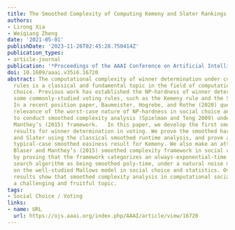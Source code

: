 ```yaml
---
title: The Smoothed Complexity of Computing Kemeny and Slater Rankings
authors:
- Lirong Xia
- Weiqiang Zheng
date: '2021-05-01'
publishDate: '2023-11-26T02:45:28.750414Z'
publication_types:
- article-journal
publication: '*Proceedings of the AAAI Conference on Artificial Intelligence*'
doi: 10.1609/aaai.v35i6.16720
abstract: The computational complexity of winner determination under common voting
  rules is a classical and fundamental topic in the field of computational social
  choice. Previous work has established the NP-hardness of winner determination under
  some commonly-studied voting rules, such as the Kemeny rule and the Slater rule.
  In a recent position paper, Baumeister, Hogrebe, and Rothe (2020) questioned the
  relevance of the worst-case nature of NP-hardness in social choice and proposed
  to conduct smoothed complexity analysis (Spielman and Teng 2009) under Blaser and
  Manthey’s (2015) framework.   In this paper, we develop the first smoothed complexity
  results for winner determination in voting. We prove the smoothed hardness of Kemeny
  and Slater using the classical smoothed runtime analysis, and prove a parameterized
  typical-case smoothed easiness result for Kemeny. We also make an attempt of applying
  Blaser and Manthey’s (2015) smoothed complexity framework in social choice contexts
  by proving that the framework categorizes an always-exponential-time brute force
  search algorithm as being smoothed poly-time, under a natural noise model based
  on the well-studied Mallows model in social choice and statistics. Overall, our
  results show that smoothed complexity analysis in computational social choice is
  a challenging and fruitful topic.
tags:
- Social Choice / Voting
links:
- name: URL
  url: https://ojs.aaai.org/index.php/AAAI/article/view/16720
---
```

